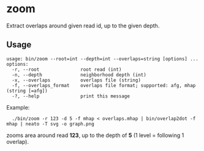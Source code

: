 # zoom
Extract overlaps around given read id, up to the given depth.

## Usage

```
usage: bin/zoom --root=int --depth=int --overlaps=string [options] ...
options:
  -r, --root               root read (int)
  -n, --depth              neighborhood depth (int)
  -x, --overlaps           overlaps file (string)
  -f, --overlaps_format    overlaps file format; supported: afg, mhap (string [=afg])
  -?, --help               print this message
```

Example:
```
  ./bin/zoom -r 123 -d 5 -f mhap < overlaps.mhap | bin/overlap2dot -f mhap | neato -T svg -o graph.png
```
zooms area around read **123**, up to the depth of **5** (1 level = following 1 overlap).
